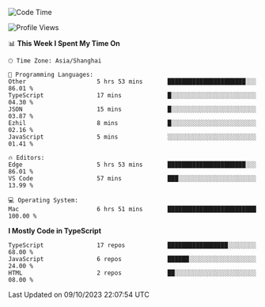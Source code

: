 <!--START_SECTION:waka-->
![Code Time](http://img.shields.io/badge/Code%20Time-5%2C251%20hrs%205%20mins-blue)

![Profile Views](http://img.shields.io/badge/Profile%20Views-0-blue)

📊 **This Week I Spent My Time On** 

```text
🕑︎ Time Zone: Asia/Shanghai

💬 Programming Languages: 
Other                    5 hrs 53 mins       ██████████████████████░░░   86.01 % 
TypeScript               17 mins             █░░░░░░░░░░░░░░░░░░░░░░░░   04.30 % 
JSON                     15 mins             █░░░░░░░░░░░░░░░░░░░░░░░░   03.87 % 
Ezhil                    8 mins              █░░░░░░░░░░░░░░░░░░░░░░░░   02.16 % 
JavaScript               5 mins              ░░░░░░░░░░░░░░░░░░░░░░░░░   01.41 % 

🔥 Editors: 
Edge                     5 hrs 53 mins       ██████████████████████░░░   86.01 % 
VS Code                  57 mins             ███░░░░░░░░░░░░░░░░░░░░░░   13.99 % 

💻 Operating System: 
Mac                      6 hrs 51 mins       █████████████████████████   100.00 % 
```

**I Mostly Code in TypeScript** 

```text
TypeScript               17 repos            █████████████████░░░░░░░░   68.00 % 
JavaScript               6 repos             ██████░░░░░░░░░░░░░░░░░░░   24.00 % 
HTML                     2 repos             ██░░░░░░░░░░░░░░░░░░░░░░░   08.00 % 
```




 Last Updated on 09/10/2023 22:07:54 UTC
<!--END_SECTION:waka-->
